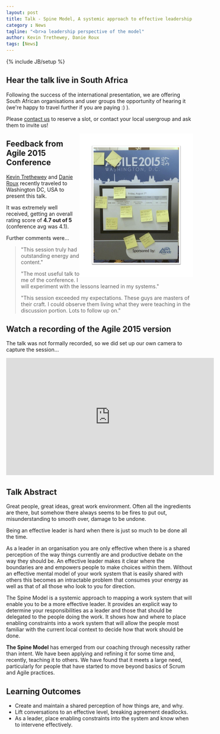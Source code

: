 ```yaml
---
layout: post
title: Talk - Spine Model, A systemic approach to effective leadership
category : News
tagline: "<br>a leadership perspective of the model"
author: Kevin Trethewey, Danie Roux
tags: [News]
---
```

{% include JB/setup %}

## Hear the talk live in South Africa 

Following the success of the international presentation, we are offering South African organisations and user groups the opportunity of hearing it (we're happy to travel further if you are paying :) ).

Please [contact us](mailto:kevint@drivenalliance.com?cc=danie@danieroux.com&subject=Spine%20Model%20talk) to reserve a slot, or contact your local usergroup and ask them to invite us!

<img style="float: right; border: 30px solid white" src="/assets/images/agile2015.png">

## Feedback from Agile 2015 Conference

[Kevin Trethewey](https://twitter.com/kevintrethewey) and [Danie Roux](https://twitter.com/danieroux) recently traveled to Washington DC, USA to present this talk. 

It was extremely well received, getting an overall rating score of **4.7 out of 5** (conference avg was 4.1). 

Further comments were...

> <p>"This session truly had outstanding energy and content."</p>
> <p>"The most useful talk to me of the conference.  I will experiment with the lessons learned in my systems."</p>
> <p>"This session exceeded my expectations. These guys are masters of their craft. I could observe them living what they were teaching in the discussion portion. Lots to follow up on."</p>

## Watch a recording of the Agile 2015 version

The talk was not formally recorded, so we did set up our own camera to capture the session...

<iframe width="560" height="315" src="https://www.youtube.com/embed/6xCX3HviHp4" frameborder="0" allowfullscreen></iframe>

## Talk Abstract

Great people, great ideas, great work environment. Often all the ingredients are there, but somehow there always seems to be fires to put out, misunderstanding to smooth over, damage to be undone.

Being an effective leader is hard when there is just so much to be done all the time.

As a leader in an organisation you are only effective when there is a shared perception of the way things currently are and productive debate on the way they should be. An effective leader makes it clear where the boundaries are and empowers people to make choices within them. Without an effective mental model of your work system that is easily shared with others this becomes an intractable problem that consumes your energy as well as that of all those who look to you for direction.

The Spine Model is a systemic approach to mapping a work system that will enable you to be a more effective leader. It provides an explicit way to determine your responsibilities as a leader and those that should be delegated to the people doing the work. It shows how and where to place enabling constraints into a work system that will allow the people most familiar with the current local context to decide how that work should be done.

**The Spine Model** has emerged from our coaching through necessity rather than intent. We have been applying and refining it for some time and, recently, teaching it to others. We have found that it meets a large need, particularly for people that have started to move beyond basics of Scrum and Agile practices.

## Learning Outcomes

* Create and maintain a shared perception of how things are, and why.
* Lift conversations to an effective level, breaking agreement deadlocks.
* As a leader, place enabling constraints into the system and know when to intervene effectively.
